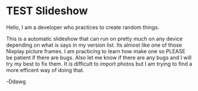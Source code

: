 # TEST Slideshow
Hello, I am a developer who practices to create random things.

This is a automatic slideshow that can run on pretty much on any device depending on what is says in my version list. Its almost like one of those Nixplay picture frames. I am practicing to learn how make one so PLEASE be patient if there are bugs. Also let me know if there are any bugs and I will try my best to fix them. It is difficult to import photos but I am trying to find a more efficent way of doing that. 

-Ddawg
